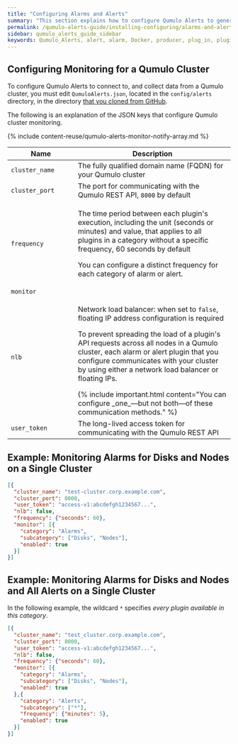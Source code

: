 ```yaml
---
title: "Configuring Alarms and Alerts"
summary: "This section explains how to configure Qumulo Alerts to generate alarms and alerts."
permalink: /qumulo-alerts-guide/installing-configuring/alarms-and-alerts.html
sidebar: qumulo_alerts_guide_sidebar
keywords: Qumulo_Alerts, alert, alarm, Docker, producer, plug_in, plugin, plug-in, monitoring, configure, configuration, JSON
---
```


## Configuring Monitoring for a Qumulo Cluster
To configure Qumulo Alerts to connect to, and collect data from a Qumulo cluster, you must edit `QumuloAlerts.json`, located in the `config/alerts` directory, in the directory [that you cloned from GitHub](installing-connecting-to-qumulo-cluster.md#clone-qumuloalerts-repository).

The following is an explanation of the JSON keys that configure Qumulo cluster monitoring.

<table>
  <colgroup>
    <col span="1" style="width: 30%;">
    <col span="1" style="width: 70%;">
  </colgroup>
<thead>
  <tr>
    <th>Name</th>
    <th>Description</th>
  </tr>
</thead>
<tbody>
  <tr>
    <td><code>cluster_name</code></td>
    <td>The fully qualified domain name (FQDN) for your Qumulo cluster</td>
  </tr>
  <tr>
    <td><code>cluster_port</code></td>
    <td>The port for communicating with the Qumulo REST API, <code>8000</code> by default</td>
  </tr>
  <tr>
    <td><code>frequency</code></td>
    <td>
      <p>The time period between each plugin's execution, including the unit (seconds or minutes) and value, that applies to all plugins in a category without a specific frequency, 60 seconds by default</p>
      <p>You can configure a distinct frequency for each category of alarm or alert.</p>
    </td>
  </tr>
  <tr>
    <td><code>monitor</code></td>
    {% include content-reuse/qumulo-alerts-monitor-notify-array.md %}
  </tr>  
  <tr>
    <td><code>nlb</code></td>
    <td>
      <p>Network load balancer: when set to <code>false</code>, floating IP address configuration is required</p>    
      <p>To prevent spreading the load of a plugin's API requests across all nodes in a Qumulo cluster, each alarm or alert plugin that you configure communicates with your cluster by using either a network load balancer or floating IPs.</p>
      {% include important.html content="You can configure _one_&mdash;but not both&mdash;of these communication methods." %}
    </td>
  </tr>
  <tr>
    <td><code>user_token</code></td>
    <td>The long-lived access token for communicating with the Qumulo REST API</td>
  </tr> 
</tbody>
</table>

## Example: Monitoring Alarms for Disks and Nodes on a Single Cluster

```json
[{
  "cluster_name": "test-cluster.corp.example.com",
  "cluster_port": 8000,
  "user_token": "access-v1:abcdefgh1234567...",
  "nlb": false,
  "frequency": {"seconds": 60},
  "monitor": [{
    "category": "Alarms",
    "subcategory": ["Disks", "Nodes"],
    "enabled": true
  }]
}]
```

## Example: Monitoring Alarms for Disks and Nodes and All Alerts on a Single Cluster
In the following example, the wildcard `*` specifies _every plugin available in this category_.

```json
[{
  "cluster_name": "test_cluster.corp.example.com",
  "cluster_port": 8000,
  "user_token": "access-v1:abcdefgh1234567...",
  "nlb": false,
  "frequency": {"seconds": 60},
  "monitor": [{
    "category": "Alarms",
    "subcategory": ["Disks", "Nodes"],
    "enabled": true
  },{
    "category": "Alerts",
    "subcategory": ["*"],
    "frequency": {"minutes": 5},
    "enabled": true
  }]
}]
```
